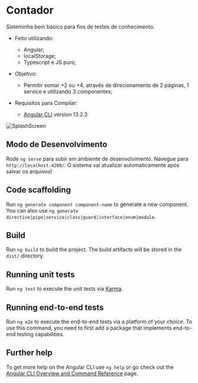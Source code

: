# Contador

Sisteminha bem básico para fins de testes de conhecimento.

- Feito utilizando:
  -  Angular;
  -  localStorage;
  -  Typescript e JS puro;

- Objetivo:
  - Permitir somar +2 ou +4, através de direcionamento de 2 páginas, 1 service e utilizando 3 componentes;

- Requisitos para Compilar:
  -  [Angular CLI](https://github.com/angular/angular-cli) version 13.2.3

![SplashScreen](https://i.imgur.com/IfhF77E.jpg)

## Modo de Desenvolvimento

Rode `ng serve` para subir em ambiente de desenvolvimento. Navegue para `http://localhost:4200/`. O sistema vai atualizar automaticamente após salvar os arquivos!

## Code scaffolding

Run `ng generate component component-name` to generate a new component. You can also use `ng generate directive|pipe|service|class|guard|interface|enum|module`.

## Build

Run `ng build` to build the project. The build artifacts will be stored in the `dist/` directory.

## Running unit tests

Run `ng test` to execute the unit tests via [Karma](https://karma-runner.github.io).

## Running end-to-end tests

Run `ng e2e` to execute the end-to-end tests via a platform of your choice. To use this command, you need to first add a package that implements end-to-end testing capabilities.

## Further help

To get more help on the Angular CLI use `ng help` or go check out the [Angular CLI Overview and Command Reference](https://angular.io/cli) page.
